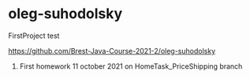 # oleg-suhodolsky
FirstProject test


https://github.com/Brest-Java-Course-2021-2/oleg-suhodolsky

1. First homework 11 october 2021  on HomeTask_PriceShipping  branch
